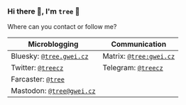 ### Hi there 👋, I'm `tree` 🌴

Where can you contact or follow me?

| Microblogging | Communication |
| --- | --- |
| Bluesky: [`@tree.gwei.cz`](https://staging.bsky.app/profile/tree.gwei.cz) | Matrix: [`@tree:gwei.cz`](https://matrix.to/#/@tree:gwei.cz) |
| Twitter: [`@treecz`](https://twitter.com/treecz) | Telegram: [`@treecz`](https://t.me/treecz) |
| Farcaster: [`@tree`](https://fcast.me/tree) | |
| Mastodon: [`@tree@gwei.cz`](https://social.gwei.cz/@tree) | |

<!--
**burningtree/burningtree** is a ✨ _special_ ✨ repository because its `README.md` (this file) appears on your GitHub profile.

Here are some ideas to get you started:

- 🔭 I’m currently working on ...
- 🌱 I’m currently learning ...
- 👯 I’m looking to collaborate on ...
- 🤔 I’m looking for help with ...
- 💬 Ask me about ...
- 📫 How to reach me: ...
- 😄 Pronouns: ...
- ⚡ Fun fact: ...
-->
